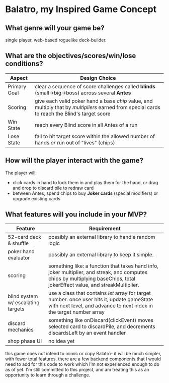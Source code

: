 # Balatro, my Inspired Game Concept

## What genre will your game be?

single player, web-based roguelike deck-builder.

## What are the objectives/scores/win/lose conditions?

| Aspect | Design Choice |
|--------|--------------|
| Primary Goal | clear a sequence of score challenges called **blinds** (small&rarr;big&rarr;boss) across several **Antes** |
| Scoring | give each valid poker hand a base *chip* value, and multiply that by *multipliers* earned from special cards to reach the Blind's target score |
| Win State | reach every Blind score in all Antes of a run |
| Lose State | fail to hit target score within the allowed number of hands *or* run out of "lives" (chips) |

## How will the player interact with the game?

The player will:
* click cards in hand to lock them in and play them for the hand, or drag and drop to discard pile to redraw card
* between Antes, spend chips to buy **Joker cards** (special modifiers) or upgrade existing cards

## What features will you include in your MVP?

| Feature | Requirement |
|--------|-------|
| 52-card deck & shuffle | possibly an external library to handle random logic || card & joker models | two respecive classes for card and joker, stored in a *Map* object. going to steal some online images of cards to use |
| poker hand evaluator | possibly an external library to keep it simple. |
| scoring | something like: a function that takes hand info, joker multiplier, and streak, and computes chips by multiplying baseChips, total jokerEffect value, and streakMultiplier. |
| blind system w/ escalating targets | use a class that contains *let* array for target number. once user hits it, update gameState with next level, and advance to next index in the target number array |
| discard mechanics | something like onDiscard(clickEvent) moves selected card to discardPile, and decrements discardsLeft by an event handler |
| shop phase UI | no idea yet |

this game does not intend to mimic or copy Balatro- it will be much simpler, with fewer total features. there are a few backend components that I would need to add for this code to work which I'm not experienced enough to do as of yet. I'm still committed to this project, and am treating this as an opportunity to learn through a challenge.
